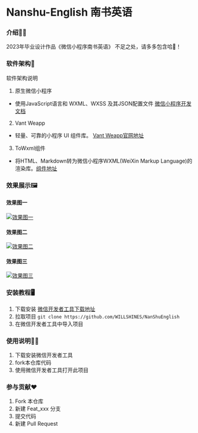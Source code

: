 # Nanshu-English 南书英语

### 介绍👩‍💻

2023年毕业设计作品《微信小程序南书英语》
不足之处，请多多包含哈🤝！

### 软件架构🚀

软件架构说明
1. 原生微信小程序
* 使用JavaScript语言和 WXML、WXSS 及其JSON配置文件 [微信小程序开发文档](https://developers.weixin.qq.com/doc/offiaccount/Getting_Started/Overview.html)
2. Vant Weapp
* 轻量、可靠的小程序 UI 组件库。 [Vant Weapp官网地址](https://vant-contrib.gitee.io/vant-weapp/#/quickstart)
3. ToWxml组件
* 将HTML、Markdown转为微信小程序WXML(WeiXin Markup Language)的渲染库。[组件地址](https://github.com/sbfkcel/towxml)
  
### 效果展示🖼️

#### 效果图一
[![效果图一](https://s1.ax1x.com/2023/08/11/pPn48Nq.md.png)](https://imgse.com/i/pPn48Nq)

#### 效果图二
[![效果图二](https://s1.ax1x.com/2023/08/11/pPn43En.md.png)](https://imgse.com/i/pPn43En)

#### 效果图三
[![效果图三](https://s1.ax1x.com/2023/08/11/pPn4lHs.md.png)](https://imgse.com/i/pPn4lHs)

### 安装教程🖥️

1. 下载安装  [微信开发者工具下载地址](https://developers.weixin.qq.com/miniprogram/dev/devtools/devtools.html)
2. 拉取项目 `git clone https://github.com/WILLSHINES/NanShuEnglish`
3. 在微信开发者工具中导入项目

### 使用说明🧑‍💻

1.  下载安装微信开发者工具
2.  fork本仓库代码
3.  使用微信开发者工具打开此项目

### 参与贡献❤️

1.  Fork 本仓库
2.  新建 Feat_xxx 分支
3.  提交代码
4.  新建 Pull Request


